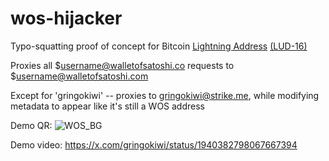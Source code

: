 # wos-hijacker

Typo-squatting proof of concept for Bitcoin [Lightning Address](https://lightningaddress.com/) [(LUD-16)](https://github.com/lnurl/luds/blob/luds/16.md)

Proxies all $username@walletofsatoshi.co requests to $username@walletofsatoshi.com

Except for 'gringokiwi' -- proxies to gringokiwi@strike.me, while modifying metadata to appear like it's still a WOS address

Demo QR:
![WOS_BG](https://github.com/user-attachments/assets/37cfc6db-7663-4c80-afe1-ef6c95030b79)

Demo video: https://x.com/gringokiwi/status/1940382798067667394
